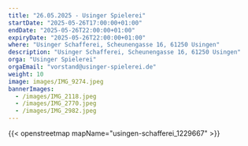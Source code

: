 ```yaml
---
title: "26.05.2025 - Usinger Spielerei"
startDate: "2025-05-26T17:00:00+01:00"
endDate: "2025-05-26T22:00:00+01:00"
expiryDate: "2025-05-26T22:00:00+01:00"
where: "Usinger Schafferei, Scheunengasse 16, 61250 Usingen"
description: "Usinger Schafferei, Scheunengasse 16, 61250 Usingen"
orga: "Usinger Spielerei"
orgaEmail: "vorstand@usinger-spielerei.de"
weight: 10
image: images/IMG_9274.jpeg
bannerImages:
  - /images/IMG_2118.jpeg
  - /images/IMG_2770.jpeg
  - /images/IMG_2982.jpeg
---
```

{{< openstreetmap mapName="usingen-schafferei_1229667" >}}

